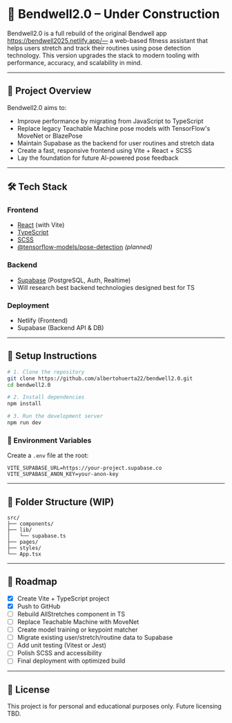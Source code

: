 # 🚧 Bendwell2.0 – Under Construction

Bendwell2.0 is a full rebuild of the original Bendwell app https://bendwell2025.netlify.app/— a web-based fitness assistant that helps users stretch and track their routines using pose detection technology. This version upgrades the stack to modern tooling with performance, accuracy, and scalability in mind.

---

## 🧠 Project Overview

Bendwell2.0 aims to:

- Improve performance by migrating from JavaScript to TypeScript
- Replace legacy Teachable Machine pose models with TensorFlow's MoveNet or BlazePose
- Maintain Supabase as the backend for user routines and stretch data
- Create a fast, responsive frontend using Vite + React + SCSS
- Lay the foundation for future AI-powered pose feedback

---

## 🛠️ Tech Stack

### Frontend

- [React](https://react.dev/) (with Vite)
- [TypeScript](https://www.typescriptlang.org/)
- [SCSS](https://sass-lang.com/)
- [@tensorflow-models/pose-detection](https://github.com/tensorflow/tfjs-models/tree/master/pose-detection) _(planned)_

### Backend

- [Supabase](https://supabase.io/) (PostgreSQL, Auth, Realtime)
- Will research best backend technologies designed best for TS

### Deployment

- Netlify (Frontend)
- Supabase (Backend API & DB)

---

## 🚀 Setup Instructions

```bash
# 1. Clone the repository
git clone https://github.com/albertohuerta22/bendwell2.0.git
cd bendwell2.0

# 2. Install dependencies
npm install

# 3. Run the development server
npm run dev
```

### 🔐 Environment Variables

Create a `.env` file at the root:

```
VITE_SUPABASE_URL=https://your-project.supabase.co
VITE_SUPABASE_ANON_KEY=your-anon-key
```

---

## 🧭 Folder Structure (WIP)

```
src/
├── components/
├── lib/
│   └── supabase.ts
├── pages/
├── styles/
└── App.tsx
```

---

## 📌 Roadmap

- [x] Create Vite + TypeScript project
- [x] Push to GitHub
- [ ] Rebuild AllStretches component in TS
- [ ] Replace Teachable Machine with MoveNet
- [ ] Create model training or keypoint matcher
- [ ] Migrate existing user/stretch/routine data to Supabase
- [ ] Add unit testing (Vitest or Jest)
- [ ] Polish SCSS and accessibility
- [ ] Final deployment with optimized build

---

## 📄 License

This project is for personal and educational purposes only. Future licensing TBD.
